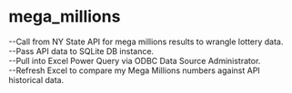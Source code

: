 # mega_millions
--Call from NY State API for mega millions results to wrangle lottery data.<br>
--Pass API data to SQLite DB instance.<br>
--Pull into Excel Power Query via ODBC Data Source Administrator.<br>
--Refresh Excel to compare my Mega Millions numbers against API historical data.<br>
